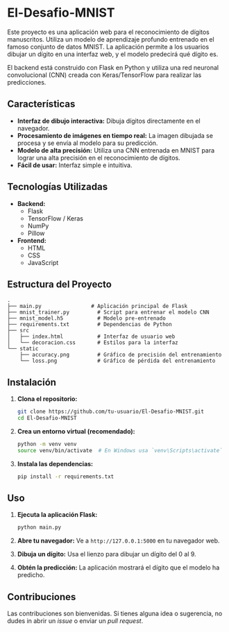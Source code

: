 # El-Desafio-MNIST

Este proyecto es una aplicación web para el reconocimiento de dígitos manuscritos. Utiliza un modelo de aprendizaje profundo entrenado en el famoso conjunto de datos MNIST. La aplicación permite a los usuarios dibujar un dígito en una interfaz web, y el modelo predecirá qué dígito es.

El backend está construido con Flask en Python y utiliza una red neuronal convolucional (CNN) creada con Keras/TensorFlow para realizar las predicciones.

## Características

*   **Interfaz de dibujo interactiva:** Dibuja dígitos directamente en el navegador.
*   **Procesamiento de imágenes en tiempo real:** La imagen dibujada se procesa y se envía al modelo para su predicción.
*   **Modelo de alta precisión:** Utiliza una CNN entrenada en MNIST para lograr una alta precisión en el reconocimiento de dígitos.
*   **Fácil de usar:** Interfaz simple e intuitiva.

## Tecnologías Utilizadas

*   **Backend:**
    *   Flask
    *   TensorFlow / Keras
    *   NumPy
    *   Pillow
*   **Frontend:**
    *   HTML
    *   CSS
    *   JavaScript

## Estructura del Proyecto

```
.
├── main.py                # Aplicación principal de Flask
├── mnist_trainer.py         # Script para entrenar el modelo CNN
├── mnist_model.h5           # Modelo pre-entrenado
├── requirements.txt         # Dependencias de Python
├── src
│   ├── index.html           # Interfaz de usuario web
│   └── decoracion.css       # Estilos para la interfaz
└── static
    ├── accuracy.png         # Gráfico de precisión del entrenamiento
    └── loss.png             # Gráfico de pérdida del entrenamiento
```

## Instalación

1.  **Clona el repositorio:**
    ```bash
    git clone https://github.com/tu-usuario/El-Desafio-MNIST.git
    cd El-Desafio-MNIST
    ```

2.  **Crea un entorno virtual (recomendado):**
    ```bash
    python -m venv venv
    source venv/bin/activate  # En Windows usa `venv\Scripts\activate`
    ```

3.  **Instala las dependencias:**
    ```bash
    pip install -r requirements.txt
    ```

## Uso

1.  **Ejecuta la aplicación Flask:**
    ```bash
    python main.py
    ```

2.  **Abre tu navegador:**
    Ve a `http://127.0.0.1:5000` en tu navegador web.

3.  **Dibuja un dígito:**
    Usa el lienzo para dibujar un dígito del 0 al 9.

4.  **Obtén la predicción:**
    La aplicación mostrará el dígito que el modelo ha predicho.

## Contribuciones

Las contribuciones son bienvenidas. Si tienes alguna idea o sugerencia, no dudes in abrir un *issue* o enviar un *pull request*.

